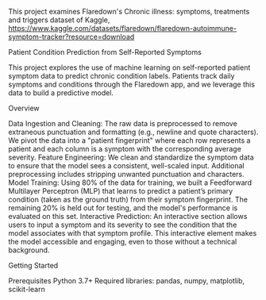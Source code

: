 This project examines Flaredown's Chronic illness: symptoms, treatments and triggers dataset of Kaggle, https://www.kaggle.com/datasets/flaredown/flaredown-autoimmune-symptom-tracker?resource=download

Patient Condition Prediction from Self-Reported Symptoms

This project explores the use of machine learning on self-reported patient symptom data to predict chronic condition labels. Patients track daily symptoms and conditions through the Flaredown app, and we leverage this data to build a predictive model.

Overview

Data Ingestion and Cleaning:
The raw data is preprocessed to remove extraneous punctuation and formatting (e.g., newline and quote characters). We pivot the data into a "patient fingerprint" where each row represents a patient and each column is a symptom with the corresponding average severity.
Feature Engineering:
We clean and standardize the symptom data to ensure that the model sees a consistent, well-scaled input. Additional preprocessing includes stripping unwanted punctuation and characters.
Model Training:
Using 80% of the data for training, we built a Feedforward Multilayer Perceptron (MLP) that learns to predict a patient’s primary condition (taken as the ground truth) from their symptom fingerprint. The remaining 20% is held out for testing, and the model's performance is evaluated on this set.
Interactive Prediction:
An interactive section allows users to input a symptom and its severity to see the condition that the model associates with that symptom profile. This interactive element makes the model accessible and engaging, even to those without a technical background.

Getting Started

Prerequisites
Python 3.7+
Required libraries: pandas, numpy, matplotlib, scikit-learn
